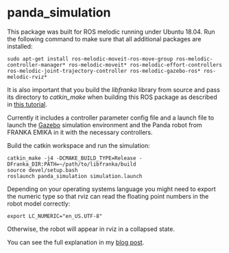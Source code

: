 # panda_simulation

This package was built for ROS melodic running under Ubuntu 18.04. Run the following command to make sure that all additional packages are installed:

```
sudo apt-get install ros-melodic-moveit-ros-move-group ros-melodic-controller-manager* ros-melodic-moveit* ros-melodic-effort-controllers ros-melodic-joint-trajectory-controller ros-melodic-gazebo-ros* ros-melodic-rviz*
```
It is also important that you build the *libfranka* library from source and pass its directory to *catkin_make*  when building this ROS package as described in [this tutorial](https://frankaemika.github.io/docs/installation.html#building-from-source).

Currently it includes a controller parameter config file and a launch file to launch the [Gazebo](http://gazebosim.org) simulation environment and the Panda robot from FRANKA EMIKA in it with the necessary controllers.

Build the catkin workspace and run the simulation:
```
catkin_make -j4 -DCMAKE_BUILD_TYPE=Release -DFranka_DIR:PATH=~/path/to/libfranka/build
source devel/setup.bash
roslaunch panda_simulation simulation.launch
```

Depending on your operating systems language you might need to export the numeric type so that rviz can read the floating point numbers in the robot model correctly:

```
export LC_NUMERIC="en_US.UTF-8"
```
Otherwise, the robot will appear in rviz in a collapsed state.


You can see the full explanation in my [blog post](https://erdalpekel.de/?p=55).

